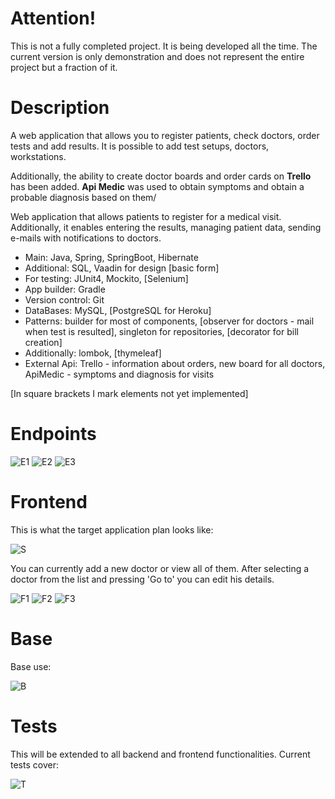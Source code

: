 # Attention! 
This is not a fully completed project. It is being developed all the time. The current version is only demonstration and does not represent the entire project but a fraction of it.

# Description

A web application that allows you to register patients, check doctors, order tests and add results. It is possible to add test setups, doctors, workstations.

Additionally, the ability to create doctor boards and order cards on **Trello** has been added.
**Api Medic** was used to obtain symptoms and obtain a probable diagnosis based on them/

Web application that allows patients to register for a medical visit. Additionally, it enables entering the results, managing patient data, sending e-mails with notifications to doctors.

- Main: Java, Spring, SpringBoot, Hibernate
- Additional: SQL, Vaadin for design [basic form]
- For testing: JUnit4, Mockito, [Selenium]
- App builder: Gradle
- Version control: Git
- DataBases: MySQL, [PostgreSQL for Heroku]
- Patterns: builder for most of components, [observer for doctors - mail when test is resulted], singleton for repositories, [decorator for bill creation]
- Additionally: lombok, [thymeleaf]
- External Api: Trello - information about orders, new board for all doctors, ApiMedic - symptoms and diagnosis for visits

[In square brackets I mark elements not yet implemented]

# Endpoints
![E1](https://github.com/zagPatryk/DrMed/blob/master/info/EndPoints1.png)
![E2](https://github.com/zagPatryk/DrMed/blob/master/info/EndPoints2.png)
![E3](https://github.com/zagPatryk/DrMed/blob/master/info/EndPoints3.png)

# Frontend

This is what the target application plan looks like:

![S](https://github.com/zagPatryk/DrMed/blob/master/info/S.png)

You can currently add a new doctor or view all of them. After selecting a doctor from the list and pressing 'Go to' you can edit his details.

![F1](https://github.com/zagPatryk/DrMed/blob/master/info/F1.png)
![F2](https://github.com/zagPatryk/DrMed/blob/master/info/F2.png)
![F3](https://github.com/zagPatryk/DrMed/blob/master/info/F3.png)

# Base

Base use:

![B](https://github.com/zagPatryk/DrMed/blob/master/info/B.png)

# Tests

This will be extended to all backend and frontend functionalities. Current tests cover:

![T](https://github.com/zagPatryk/DrMed/blob/master/info/T.png)
